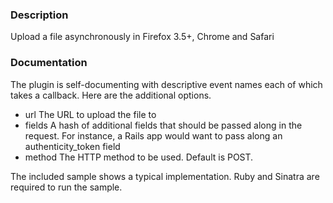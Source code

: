 ### Description
Upload a file asynchronously in Firefox 3.5+, Chrome and Safari

### Documentation
The plugin is self-documenting with descriptive event names each of which takes a callback. Here are the additional options.
* url
  The URL to upload the file to
* fields
  A hash of additional fields that should be passed along in the request. For instance, a Rails app would want to pass along an authenticity_token field
* method
  The HTTP method to be used. Default is POST.

The included sample shows a typical implementation. Ruby and Sinatra are required to run the sample.

